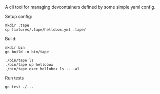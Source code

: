 A cli tool for managing devcontainers defined by some simple yaml config.

Setup config:
```
mkdir .tape
cp fixtures/.tape/hellobox.yml .tape/
```

Build: 
```
mkdir bin
go build -o bin/tape .
```

```
./bin/tape ls
./bin/tape up hellobox
./bin/tape exec hellobox ls -- -al
```

Run tests
```
go test ./...
```